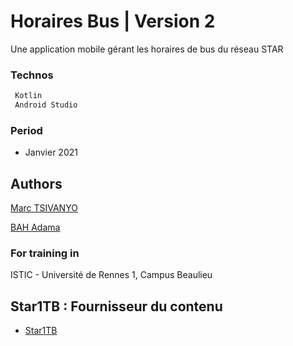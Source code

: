 # Horaires Bus   | Version 2
Une application mobile gérant les horaires de bus du réseau STAR

### Technos

 ```bash
  Kotlin
  Android Studio
 ```
### Period
 - Janvier 2021

## Authors
[Marc TSIVANYO](https://marctsivanyo.github.io/)

[BAH Adama](https://github.com/adbah/)

### For training in
ISTIC - Université de Rennes 1, Campus Beaulieu

## Star1TB : Fournisseur du contenu
- [Star1TB](https://github.com/MarcTSIVANYO/HorairesBusTB/tree/Star1TB)
